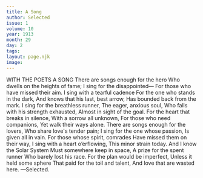 ```yaml
---
title: A Song
author: Selected
issue: 1
volume: 10
year: 1913
month: 29
day: 2
tags:
layout: page.njk
image:
---
```

WITH THE POETS    A SONG    There are songs enough for the hero    Who dwells on the heights of fame;    I sing for the disappointed—    For those who have missed their aim.    I sing with a tearful cadence    For the one who stands in the dark,    And knows that his last, best arrow,    Has bounded back from the mark.    I sing for the breathless runner, The eager, anxious soul,    Who falls with his strength exhausted,    Almost in sight of the goal.    For the heart that breaks in silence,    With a sorrow all unknown,    For those who need companions,    Yet walk their ways alone.    There are songs enough for the lovers,    Who share love's tender pain;    I sing for the one whose passion,    Is given all in vain.    For those whose spirit, comrades    Have missed them on their way,    I sing with a heart o’erflowing,    This minor strain today.    And I know the Solar System    Must somewhere keep in space,    A prize for the spent runner    Who barely lost his race.    For the plan would be imperfect,    Unless it held some sphere    That paid for the toil and talent,    And love that are wasted here. —Selected. 
